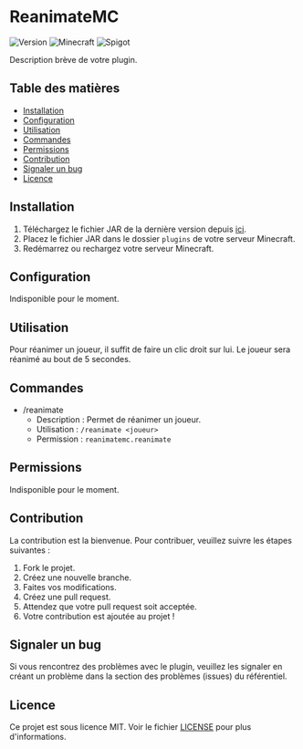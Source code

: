# ReanimateMC

![Version](https://img.shields.io/badge/version-Alpha_1.0.2-red.svg)
![Minecraft](https://img.shields.io/badge/Minecraft-1.20.1-blue.svg)
![Spigot](https://img.shields.io/badge/Spigot-1.20.1-orange.svg)

Description brève de votre plugin.

## Table des matières

- [Installation](#installation)
- [Configuration](#configuration)
- [Utilisation](#utilisation)
- [Commandes](#commandes)
- [Permissions](#permissions)
- [Contribution](#contribution)
- [Signaler un bug](#signaler-un-bug)
- [Licence](#licence)

## Installation

1. Téléchargez le fichier JAR de la dernière version depuis [ici](lien_vers_votre_plugin.jar).
2. Placez le fichier JAR dans le dossier `plugins` de votre serveur Minecraft.
3. Redémarrez ou rechargez votre serveur Minecraft.

## Configuration

Indisponible pour le moment.
## Utilisation

Pour réanimer un joueur, il suffit de faire un clic droit sur lui. Le joueur sera réanimé au bout de 5 secondes.
## Commandes

- /reanimate
    - Description : Permet de réanimer un joueur.
    - Utilisation : `/reanimate <joueur>`
    - Permission : `reanimatemc.reanimate`

## Permissions

Indisponible pour le moment.

## Contribution

La contribution est la bienvenue. Pour contribuer, veuillez suivre les étapes suivantes :

1. Fork le projet.
2. Créez une nouvelle branche.
3. Faites vos modifications.
4. Créez une pull request.
5. Attendez que votre pull request soit acceptée.
6. Votre contribution est ajoutée au projet !

## Signaler un bug

Si vous rencontrez des problèmes avec le plugin, veuillez les signaler en créant un problème dans la section des problèmes (issues) du référentiel.

## Licence

Ce projet est sous licence MIT. Voir le fichier [LICENSE](LICENSE) pour plus d'informations.

